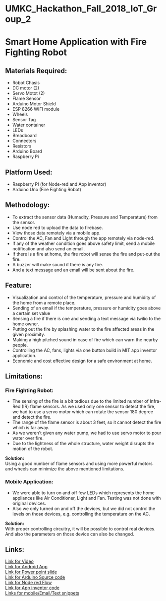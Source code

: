 # UMKC_Hackathon_Fall_2018_IoT_Group_2

# Smart Home Application with Fire Fighting Robot  
## Materials Required:  
* Robot Chasis  
* DC motor (2)  
* Servo Motot (2)  
* Flame Sensor  
* Arduino Motor Shield  
* ESP 8266 WIFI module  
* Wheels  
* Sensor Tag
* Water container 
* LEDs
* Breadboard   
* Connectors  
* Resistors  
* Arduino Board   
* Raspberry Pi  

## Platform Used:  
* Raspberry PI (for Node-red and App inventor)
* Arduino Uno (Fire Fighting Robot)

## Methodology:  
* To extract the sensor data (Humadity, Pressure and Temperature) from the sensor.
* Use node red to upload the data to firebase.
* View those data remotely via a mobile app.  
* Control the AC, Fan and Light through the app remotely via node-red.  
* If any of the weather condition goes above safety limit, send a mobile notification and also send an email.  
* If there is a fire at home, the fire robot will sense the fire and put-out the fire.  
* A buzzer will make sound if there is any fire.  
* And a text message and an email will be sent about the fire.  

## Feature:  
* Visualization and control of the temperature, pressure and humidity of the home from a remote place.
* Sending of an email if the temperature, pressure or humidity goes above a certain set value
* Sensing a fire if there is one and sending a text message via twilio to the home owner.
* Putting out the fire by splashing water to the fire affected areas in the given proximity.
* Making a high pitched sound in case of fire which can warn the nearby people.  
* Controlling the AC, fans, lights via one button build in MIT app inventor application.
* Economic and cost effective design for a safe environment at home.


## Limitations:
### **Fire Fighting Robot:**
* The sensing of the fire is a bit tedious due to the limited number of Infra-Red (IR) flame sensors. As we used only one sensor to detect the fire, we had to use a servo motor which can rotate the sensor 180 degree and detect the fire.  
* The range of the flame sensor is about 3 feet, so it cannot detect the fire which is far away.  
* As we weren't given any water pump, we had to use servo motor to pour water over fire.  
* Due to the lightness of the whole structure, water weight disrupts the motion of the robot. 

**Solution:**  
Using a good number of flame sensors and using more powerful motors and wheels can minimize the above mentioned limitations.  
### **Mobile Application:**  
* We were able to turn on and off few LEDs which represents the home appliances like Air Conditioner, Light and Fan. Testing was not done with original devices.  
* Also we only turned on and off the devices, but we did not control the levels on those devices, e.g. controlling the temperature on the AC.  

**Solution:**  
With proper controlling circuitry, it will be possible to control real devices. And also the parameters on those device can also be changed.


## Links:    
[Link for Video](https://www.youtube.com/watch?v=0Ki5mee7J8k&feature=youtu.be)    
[Link for Android App](https://github.com/Sandhie177/UMKC_Hackathon_Fall_2018_IoT_Group_2/blob/master/apk/IoTUMKCHackaroo.apk)    
[Link for Power point slide](https://github.com/Sandhie177/UMKC_Hackathon_Fall_2018_IoT_Group_2/blob/master/Documentation/IOT-SMART-HOME-Firebot-and-Device-Automation.pptx)  
[Link for Arduino Source code](https://github.com/Sandhie177/UMKC_Hackathon_Fall_2018_IoT_Group_2/blob/master/Documentation/Codes/Arduino/Arduino_code_fire_fighting_robot.ino)  
[Link for Node red Flow](https://github.com/Sandhie177/UMKC_Hackathon_Fall_2018_IoT_Group_2/blob/master/Documentation/Codes/Node%20red/Node_red_flow.txt)   
[Link for App inventor code](https://github.com/Sandhie177/UMKC_Hackathon_Fall_2018_IoT_Group_2/blob/master/Documentation/Codes/App_inventor_weather/IoTUMKCHackaroo_App_code.aia)  
[Links for mobile/Email/Text snippets](https://github.com/Sandhie177/UMKC_Hackathon_Fall_2018_IoT_Group_2/tree/master/Visualization/Mobile_email_text_notification_snippets) 

